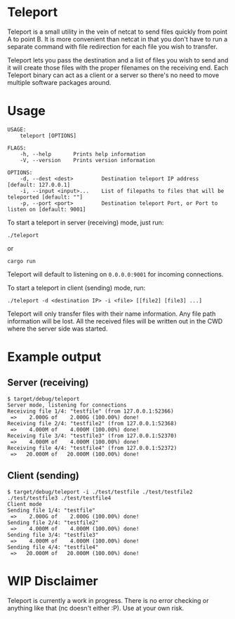 # Teleport

Teleport is a small utility in the vein of netcat to send files quickly from point A to point B. It is more convenient than netcat in that you don't have to run a separate command with file redirection for each file you wish to transfer.

Teleport lets you pass the destination and a list of files you wish to send and it will create those files with the proper filenames on the receiving end. Each Teleport binary can act as a client or a server so there's no need to move multiple software packages around.

# Usage
```
USAGE:
    teleport [OPTIONS]

FLAGS:
    -h, --help       Prints help information
    -V, --version    Prints version information

OPTIONS:
    -d, --dest <dest>         Destination teleport IP address [default: 127.0.0.1]
    -i, --input <input>...    List of filepaths to files that will be teleported [default: ""]
    -p, --port <port>         Destination teleport Port, or Port to listen on [default: 9001]
```

To start a teleport in server (receiving) mode, just run:
```
./teleport
```
or
```
cargo run
```
Teleport will default to listening on `0.0.0.0:9001` for incoming connections.

To start a teleport in client (sending) mode, run:
```
./teleport -d <destination IP> -i <file> [[file2] [file3] ...]
```

Teleport will only transfer files with their name information. Any file path information will be lost. All the received files will be written out in the CWD where the server side was started.

# Example output

## Server (receiving)

```
$ target/debug/teleport
Server mode, listening for connections
Receiving file 1/4: "testfile" (from 127.0.0.1:52366)
 =>    2.000G of    2.000G (100.00%) done!
Receiving file 2/4: "testfile2" (from 127.0.0.1:52368)
 =>    4.000M of    4.000M (100.00%) done!
Receiving file 3/4: "testfile3" (from 127.0.0.1:52370)
 =>    4.000M of    4.000M (100.00%) done!
Receiving file 4/4: "testfile4" (from 127.0.0.1:52372)
 =>   20.000M of   20.000M (100.00%) done!
```

## Client (sending)

```
$ target/debug/teleport -i ./test/testfile ./test/testfile2 ./test/testfile3 ./test/testfile4
Client mode
Sending file 1/4: "testfile"
 =>    2.000G of    2.000G (100.00%) done!
Sending file 2/4: "testfile2"
 =>    4.000M of    4.000M (100.00%) done!
Sending file 3/4: "testfile3"
 =>    4.000M of    4.000M (100.00%) done!
Sending file 4/4: "testfile4"
 =>   20.000M of   20.000M (100.00%) done!

```

# WIP Disclaimer

Teleport is currently a work in progress. There is no error checking or anything like that (nc doesn't either :P). Use at your own risk.
